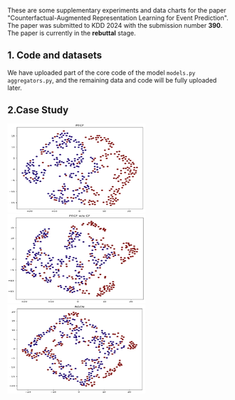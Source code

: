 These are some supplementary experiments and data charts for the paper "Counterfactual-Augmented Representation Learning for Event Prediction". The paper was submitted to KDD 2024 with the submission number **390**. The paper is currently in the **rebuttal** stage.

## 1. Code and datasets

We have uploaded part of the core code of the model `models.py aggregators.py`, and the remaining data and code will be fully uploaded later.

## 2.Case Study
<img src="https://github.com/hucheng-IIE/PECF/blob/main/case_study/PECF.png" width="310" height="200"><img src="https://github.com/hucheng-IIE/PECF/blob/main/case_study/PECF_wo_CF.png" width="310" height="200"><img src="https://github.com/hucheng-IIE/PECF/blob/main/case_study/RGCN.png" width="310" height="200"/>
